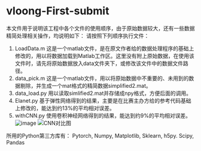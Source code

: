 # vloong-First-submit
本文件用于说明该工程中各个文件的使用顺序，由于原始数据较大，还有一些数据精简处理相关操作，均说明如下：
请按照下列顺序执行文件：
1.  LoadData.m
    这是一个matlab文件，是在原文作者给的数据处理程序的基础上修改的，用以将数据加载到Matlab工作区。这里没有附上原始数据，在使用该文件时，请先将原始数据放入data文件夹下，或修改该文件中的数据文件路径。
2.  data_pick.m
    这是一个matlab文件，用以将原始数据中不重要的、未用到的数据剔除，并生成一个mat格式的精简数据simplified2.mat。
3.  data_load.py
    用以读取simlified2.mat并存储成npy格式，方便后面的调用。
4.  Elanet.py
    基于弹性网络得到的结果，主要是在比赛主办方给的参考代码基础上修改的，能达到约13%的平均相对误差。
5.  withCNN.py
    使用卷积神经网络得到的结果，能达到约9%的平均相对误差。
![image](https://user-images.githubusercontent.com/37606459/179770375-1646288e-9ad7-41cd-a2e0-25828b4fd76a.png)
![CNN对比图](https://user-images.githubusercontent.com/37606459/179770524-279255a8-9a42-41d0-a209-47852a19cbf6.png)

所用的Python第三方库有：
Pytorch, Numpy, Matplotlib, Sklearn, h5py. Scipy, Pandas
